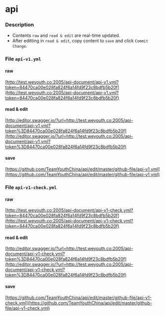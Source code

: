 # api

### Description

- Contents `raw` and `read & edit` are real-time updated.
- After editting in `read & edit`, copy content to `save` and click `Commit Change`.

### File `api-v1.yml`

#### raw

[http://test.weyouth.co:2005/api-document/api-v1.yml?token=84470ca00e028fa824f6a14fd9f23c8bdfb5b20f](http://test.weyouth.co:2005/api-document/api-v1.yml?token=84470ca00e028fa824f6a14fd9f23c8bdfb5b20f)

#### read & edit

[http://editor.swagger.io/?url=http://test.weyouth.co:2005/api-document/api-v1.yml?token%3D84470ca00e028fa824f6a14fd9f23c8bdfb5b20f](http://editor.swagger.io/?url=http://test.weyouth.co:2005/api-document/api-v1.yml?token%3D84470ca00e028fa824f6a14fd9f23c8bdfb5b20f)

#### save

[https://github.com/TeamYouthChina/api/edit/master/github-file/api-v1.yml](https://github.com/TeamYouthChina/api/edit/master/github-file/api-v1.yml)

### File `api-v1-check.yml`

#### raw

[http://test.weyouth.co:2005/api-document/api-v1-check.yml?token=84470ca00e028fa824f6a14fd9f23c8bdfb5b20f](http://test.weyouth.co:2005/api-document/api-v1-check.yml?token=84470ca00e028fa824f6a14fd9f23c8bdfb5b20f)

#### read & edit

[http://editor.swagger.io/?url=http://test.weyouth.co:2005/api-document/api-v1-check.yml?token%3D84470ca00e028fa824f6a14fd9f23c8bdfb5b20f](http://editor.swagger.io/?url=http://test.weyouth.co:2005/api-document/api-v1-check.yml?token%3D84470ca00e028fa824f6a14fd9f23c8bdfb5b20f)

#### save

[https://github.com/TeamYouthChina/api/edit/master/github-file/api-v1-check.yml](https://github.com/TeamYouthChina/api/edit/master/github-file/api-v1-check.yml)